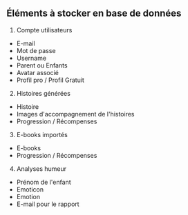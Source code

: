 ## Éléments à stocker en base de données

1. Compte utilisateurs
- E-mail
- Mot de passe
- Username
- Parent ou Enfants 
- Avatar associé 
- Profil pro / Profil Gratuit 
2. Histoires générées 
- Histoire
- Images d'accompagnement de l'histoires 
- Progression / Récompenses
3. E-books importés 
- E-books
- Progression / Récompenses
4. Analyses humeur 
- Prénom de l'enfant 
- Emoticon
- Emotion 
- E-mail pour le rapport 